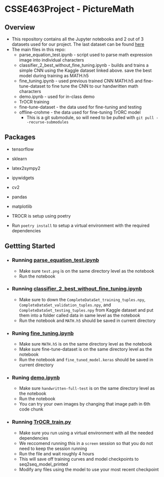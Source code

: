 # CSSE463Project - PictureMath

## Overview
* This repository contains all the Jupyter notebooks and 2 out of 3 datasets used for our project. The last dataset can be found [here](https://www.kaggle.com/datasets/michelheusser/handwritten-digits-and-operators/data)
* The main files in this repo:
  * parse_equation_test.ipynb - script used to parse math expression image into individual characters
  * classifier_2_best_without_fine_tuning.ipynb - builds and trains a simple CNN using the Kaggle dataset linked above. save the best model during training as MATH.h5
  * fine_tuning.ipynb - used previous trained CNN MATH.h5 and fine-tune-dataset to fine tune the CNN to our handwritten math characters
  * demo.ipynb - used for in-class demo
  * TrOCR training
  * fine-tune-dataset - the data used for fine-tuning and testing
  * offline-crohme - the data used for fine-tuning TrORC model
    * This is a git submodule, so will need to be pulled with `git pull --recurse-submodules`
  
## Packages
* tensorflow
* sklearn
* latex2sympy2
* ipywidgets
* cv2
* pandas
* matplotlib

* TROCR is setup using poetry
* Run `poetry install` to setup a virtual environment with the required dependencies


## Gettting Started

* ### Running [parse_equation_test.ipynb](https://github.com/rhit-fioritjx/Image-Recognition-Project/blob/main/parse_equation_test.ipynb)
  * Make sure `test.png` is on the same directory level as the notebook
  * Run the notebook

* ### Running [classifier_2_best_without_fine_tuning.ipynb](https://github.com/rhit-fioritjx/Image-Recognition-Project/blob/main/classifier_2_best_without_fine_tuning.ipynb)
  * Make sure to down the `CompleteDataSet_training_tuples.npy`, `CompleteDataSet_validation_tuples.npy`, and `CompleteDataSet_testing_tuples.npy` from Kaggle dataset and put them into a folder called data in same level as the notebook
  * Run the notebook and `MATH.h5` should be saved in current directory

* ### Runing [fine_tuning.ipynb](https://github.com/rhit-fioritjx/Image-Recognition-Project/blob/main/fine_tuning.ipynb)
  * Make sure `MATH.h5` is on the same directory level as the notebook
  * Make sure fine-tune-dataset is on the same directory level as the notebook
  * Run the notebook and `fine_tuned_model.keras` should be saved in current directory

* ### Runing [demo.ipynb](https://github.com/rhit-fioritjx/Image-Recognition-Project/blob/main/demo.ipynb)
  * Make sure `handwritten-full-test` is on the same directory level as the notebook
  * Run the notebook
  * You can try your own images by changing that image path in 6th code chunk
 
* ### Running [TrOCR_train.py](https://github.com/rhit-fioritjx/Image-Recognition-Project/blob/main/TrOCR_train.py)
  * Make sure you run using a virtual environment with all the needed dependencies
  * We reccomend running this in a `screen` session so that you do not need to keep the session running
  * Run the file and wait roughly 4 hours
  * This will save off training curves and model checkpoints to seq2seq_model_printed
  * Modify any files using the model to use your most recent checkpoint
  
